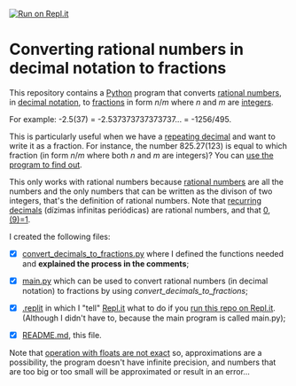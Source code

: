 [![Run on Repl.it](https://repl.it/badge/github/t3m2/Converts-decimal-rational-numbers-to-fractions)](https://repl.it/github/t3m2/Converts-decimal-rational-numbers-to-fractions)
# Converting rational numbers in decimal notation to fractions
This repository contains a [Python](https://www.python.org/) program that converts [rational numbers](https://en.wikipedia.org/wiki/Rational_number), in [decimal notation](https://en.wikipedia.org/wiki/Decimal), to [fractions](https://en.wikipedia.org/wiki/Fraction_(mathematics)) in form _n_/_m_ where _n_ and _m_ are [integers](https://en.wikipedia.org/wiki/Integer).

For example: -2.5(37) = -2.537373737373737... = -1256/495.

This is particularly useful when we have a [repeating decimal](https://en.wikipedia.org/wiki/Repeating_decimal) and want to write it as a fraction. For instance, the number 825.27(123) is equal to which fraction (in form _n_/_m_ where both _n_ and _m_ are integers)? You can [use the program to find out](https://github.com/t3m2/Converting-rational-numbers-in-decimal-notation-to-fractions/blob/master/main.py). 

This only works with rational numbers because [rational numbers](https://en.wikipedia.org/wiki/Rational_number) are all the numbers and the only numbers that can be written as the divison of two integers, that's the definition of rational numbers. Note that [recurring decimals](https://en.wikipedia.org/wiki/Repeating_decimal) (dízimas infinitas periódicas) are rational numbers, and that [0,(9)=1](https://en.wikipedia.org/wiki/0.999...).

I created the following files:
- [x] [convert_decimals_to_fractions.py](https://github.com/t3m2/Converting-rational-numbers-in-decimal-notation-to-fractions/blob/master/convert_decimals_to_fractions.py) where I defined the functions needed and **explained the process in the comments**;

- [x] [main.py](https://github.com/t3m2/Converting-rational-numbers-in-decimal-notation-to-fractions/blob/master/main.py)  which can be used to convert rational numbers (in decimal notation) to fractions by using *convert_decimals_to_fractions*;

- [x] [.replit](https://github.com/t3m2/Converting-rational-numbers-in-decimal-notation-to-fractions/blob/master/.replit) in which I "tell" [Repl.it](https://repl.it/) what to do if you [run this repo on Repl.it](https://repl.it/github/t3m2/Converts-decimal-rational-numbers-to-fractions). (Although I didn't have to, because the main program is called main.py);

- [x] [README.md](https://github.com/t3m2/Converting-rational-numbers-in-decimal-notation-to-fractions/blob/master/README.md), this file.

Note that [operation with floats are not exact](https://docs.python.org/2/tutorial/floatingpoint.html) so, approximations are a possibility, the program doesn't have infinite precision, and numbers that are too big or too small will be approximated or result in an error...

